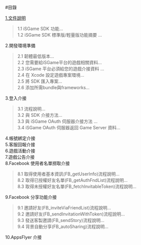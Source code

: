 #目錄


[1.文件說明](README.md)

>1.1 iSGame SDK 功能...<br>
>1.2 iSGame SDK 標準版/輕量版功能摘要 ...

2.開發環境準備

>2.1 韌體最低版本...<br>
>2.2 您需要給iSGame平台的遊戲相關資料...<br>
>2.3 iSGame 平台必須給您的遊戲介接資料 ...<br>
>2.4 在 Xcode 設定遊戲專案環境...<br>
>2.5 將 SDK 匯入專案...<br>
>2.6 添加所需bundle與frameworks...<br>

3.登入介接

>3.1 流程說明...<br>
>3.2 與 SDK 介接方法...<br>
>3.3 與 iSGame OAuth 伺服器介接方法 ...<br>
>3.4 iSGame OAuth 伺服器返回 Game Server 資料...

4.帳號綁定介接<br>
5.客服回報介接<br>
6.遊戲活動介接<br>
7.遊戲公告介接<br>
8.Facebook 使用者名單撈取介接

>8.1 取得使用者基本資訊(FB_getUserInfo)流程說明...<br>
>8.2 取得已授權好友名單(FB_getAuthFndList)流程說明...<br>
>8.3 取得未授權好友名單(FB_fetchInvitableToken)流程說明...

9.Facebook 分享功能介接

>9.1 邀請好友(FB_inviteViaFriendList)流程說明...<br>
>9.2 邀請好友(FB_sendInvitationWithToken)流程說明...<br>
>9.3 發送客製邀請(FB_sendStory)流程說明...<br>
>9.4 背景自動分享(FB_autoSharing)流程說明...

10.AppsFlyer 介接
